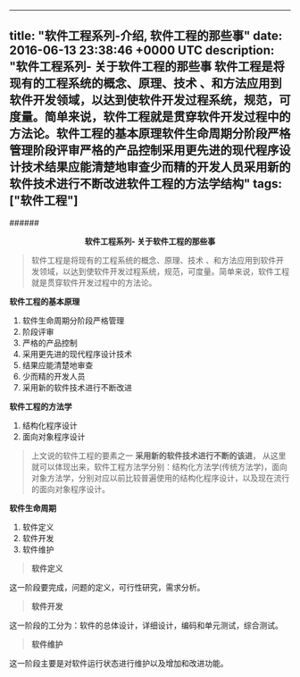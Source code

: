 
---
title: "软件工程系列-介绍, 软件工程的那些事"
date: 2016-06-13 23:38:46 +0000 UTC
description: "软件工程系列- 关于软件工程的那些事  软件工程是将现有的工程系统的概念、原理、技术 、和方法应用到软件开发领域，以达到使软件开发过程系统，规范，可度量。简单来说，软件工程就是贯穿软件开发过程中的方法论。软件工程的基本原理软件生命周期分阶段严格管理阶段评审严格的产品控制采用更先进的现代程序设计技术结果应能清楚地审查少而精的开发人员采用新的软件技术进行不断改进软件工程的方法学结构"
tags: ["软件工程"]
---
######<center>**软件工程系列- 关于软件工程的那些事**</center>

> 软件工程是将现有的工程系统的概念、原理、技术 、和方法应用到软件开发领域，以达到使软件开发过程系统，规范，可度量。简单来说，软件工程就是贯穿软件开发过程中的方法论。


**软件工程的基本原理**

  1. 软件生命周期分阶段严格管理
  2. 阶段评审
  3. 严格的产品控制
  4. 采用更先进的现代程序设计技术
  5. 结果应能清楚地审查
  6. 少而精的开发人员
  7. 采用新的软件技术进行不断改进


**软件工程的方法学**

  1. 结构化程序设计
  2. 面向对象程序设计

>上文说的软件工程的要素之一 **采用新的软件技术进行不断的该进**， 从这里就可以体现出来，软件工程方法学分别：结构化方法学(传统方法学)，面向对象方法学，分别对应以前比较普遍使用的结构化程序设计，以及现在流行的面向对象程序设计。

**软件生命周期**

  1. 软件定义
  2. 软件开发
  3. 软件维护  

> **软件定义**

  这一阶段要完成，问题的定义，可行性研究，需求分析。

> **软件开发**

  这一阶段的工分为：软件的总体设计，详细设计，编码和单元测试，综合测试。

>**软件维护**

  这一阶段主要是对软件运行状态进行维护以及增加和改进功能。


